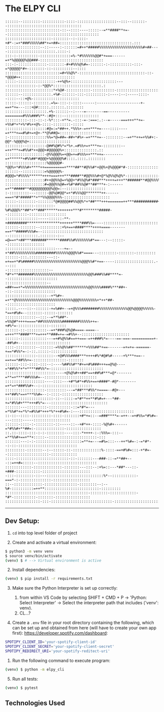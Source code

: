 # The ELPY CLI

    ::::::--::::::::-::::::::::-::::-::::::::::::::::::--:::--::::::--::::::::::::::::::::::::::::::::::
    :::::::::::::::::::::::::-::--::::----:::::--=**####**+=--::::::::::::::::::::::::::::::::::::::::::
    :::::::::::::::::::::-:::::::--:-::::-+#*-:=+*###%%%%%##*+=+##=:::::::::::::::::::::::::::::::::.:::
    ::::::::::::::::--::-----:-::::::=#++*#####%%%%%%%%%%%%%%%%%%%%#+##----::::::::::::::::::::::.::::-:
    :::-:-:::::::::-::::::::::::::=%-*#%%%%%%@@#*+===------=+*%@@@@@%@@###-:::::::::::::::::::::::::::::
    :::-:-:::::::::::::-:::::::-#+#%%%@%#=-::::::-:-::::::::::-:::-=*@@@@@*#+-:::::::-::-:::::::::--::::
    :::::::::::::::::::::::::=#+%%@%*-::::::::::::::::::::::::::::::-::-*@@@#++:::::::::::::::::::::::::
    :::::-:::::::::::::::::-++%@%+:::::::::::::::::::::----:::::::::::::-:-*@@%*::::::::::::::::::::::.:
    ::::::::::::::::::::::*+%@#-:::::::::::-::::::::::-::::::::::::::::::::::+%@=::::-::::::::::::::::::
    ::::::--:::::::::::::.+%#-::::::-:::-:::::::::-:----:--:-----::::--::::--::+@%-:::::::::::::::::::::
    :::::-::::::-:::::::.=%=-:::-:-::::------:--------------------+-==+*+=---:::+@#:::::.::::::.::::::::
    :::::::::::::::::::.+%-::::::--:----=--------==----------========#%%%###%**-:#@+:::--:::::::::::::::
    ::::::::::-:::-::-:-%*:::-+**=.-:::-=-:===:.:--=-----===+++**+=-+%%#*+*+%*#%++@%-::::-::::::::-:::::
    :::::::::::::::::::#@=:=*##++.*%%%+-=++***+=----::::----=+***+==#%#+=+@+-**@%##@=:::::::::::::::::::
    :-:::::::::::::::::%%=*@=##=-##+*#%+-=+***+=--::::::::--=+**++=+%%#+:-@@*-%@@@%@+:::::::::::::::::::
    ::::::::--::::::::-@##%@#%*=*%+.=#%%+=+***+=-::::::::--=++***+=#%%#*++@@@+#@@@@@%+:::::::::::::::.::
    ::::::::::::::::::-@%%@@@%=+@@=+=#%%%++***++=---------=+******+#%%##*#@@@+%@@@@@%#::::.::::.::::::::
    :::::::::::::::::::%@@@@@#-*@@%+*#%%%#+****++=========+****##**#@%%#*+@@%+@%@@@#*#-:::::::::::::::::
    ::::::--::::::::::=%@@@@@%-#@@@=*#%%%%******++++===+++***####**#@@%%%#+@*%@%%@%@%*-::::::::::::::-::
    ::::::::::::::::::#++@@%%@=+%@@+*#%%@%#*###***++++=+++**######**#@@%%%%##%@#@@*@*:::::::::::::::::::
    ::::::::::::::::::#=@@@%%@#=+%#*##%%@#**##***+-:------=+**#####**#@@@@@@@@@%@@=:--::::::::::::::::::
    :-:::::::::---:::::-@@%@#@@*=+*#%%%@@*******++------===+*#*#####**+**%%@@@@%%%-:::::::::::::::::::::
    :::::-::::::::-:::::::*@#@@@@##%%@@%*+*##***+++=======++***###########+%@+*%-:::::::::::::::::::::::
    :::::::::::::-::::::::-%#%@@@%**##*+**###******+++++++***#********#####--:::::::::-:::::::::::::::::
    :::::::::::::::-----::::::-**-+#########***************++++++****###%%=----:::::::::::::::::::::::::
    ::::::-:::::::--::::::::::+%+==+####****++++====-------==+**#####%%%#=--::::::::::::::::::::::::::::
    --:::::::::::::.:::::::-:--=@==+*+##***#######******####%%#%%%%%%%#*==---:--:::::--:::::::::::::::::
    :::::::::::::::::::::::----+=--+*##%%%%%%%%%%#########%%%%%%@@@%%#*====---::::::::-:::::::-:::::::::
    ::::::-:::.::::::::---::-=+==+*#%#####%%%%%%%%%%%%%%%%%%%%%%@@@%%#*+==-----::::::::::::::::::.---:::
    -:::::::::::::::::::--*#*+**#######%%%%%%%%%%%%%%%%%%%%%%%%%@@%###%%##****=--:::::::::::::::::::::::
    :::::::::::::::::::--=##+==+*=%%%%%%%%%%%%%%%%%%%%%%%%%%%%%@@%%%%####%***##+--::-:::::::::::::::::::
    :::::::::::::::::::--+*%#+-=+**@%%%%%%%%%%%%%%%%%%%%%%%%%%@@@%%%%%%%%+*++*##--::::::::::::::::::::::
    :::::.----::--::::::-+=%##+--=+@%%%########%%%%%%%%%%%%%@@%@@@@%%%%%-*==+#%#=--:::::::-:::::-:::::::
    ::::::::::::::--:::--=**%##*-=%%@#*++++====*##%%%%%%%%%########%%%%%++=-+#%*=-::::::::::::::-:::::::
    ::::::-::-:::::::::--=+*###%@%@#====-====--=+++***####***+=+++**###=+=-=#%%+--::::::::::::::::::::::
    ::::::-::::::::::::---=+#%@%%#==++===-=++###%*=----==-===-==========+--##%#+--::::::::::::::::::::::
    ::::-:::::::::--::::::-=%%@%%##******+%%%##*+==-------=+=+=-======-+==*#%%*=-:-::.:::::-::::::::::::
    ::::::::::::::-:::::::--+@#%%%####***++++#%*#@#%#-----+%***+==--==+==*##%%+=-:::::::::::::::-:::::::
    ::::::-:::-::::-:::--:----%##%%#**#+=+#%###+++==@%@----=*##%%*+*+****##%%*=-::::::::::::::::::::::::
    :::::::::::::::::::::::----+@%@%#++##*==+##%#***=@*-------=**=+****##%%%#=--::::::::::::::::::::::::
    ::::::::::::::::::----::::---+#*%#*+#%%+==+####*-#@*--------=+*=+*###%%#+--:-:::::::::::::::::::::::
    ::::::::::::::::::-:::::::::---=*##***#%%*+====--#@+---++*##%*==+***%%#=--:-::::-:::::::::::::::::::
    ::::::::::::::::::::::-::--::::-=*#**++**#%#=+---*##-+=*#%%#+***+++#%*=---::::::::::::::::::::::::::
    :::::::---:::::::::-::::::::::-::=*#*=---=*%%#*+=*%*=#%%#*+++*%*++#%#=-:---:::::::::::::::::::::::::
    ::-::--::::-:::::::::-::::-:::::::+#*+=::--=###****=-=++--=+#%%=*#%#=----:::::-----:::::::::::::::::
    ::::::-::::-:-::::::::-::-----::--+#*++-::::-%@%#+------=*#%%#+**##=:-:::::::::::::-::::::::::::::::
    ::.::-::::-:::-:-:-::::::::----:::-*++++-:-:%%%=-:::--=**%%#+==+**+:::::--::::::::::::::::::::::-:::
    :::::::---:-:-:::::::::::::::::::::=**+=---=#%=:::---++*%#=-:-=*#*--:-::-:::::::::::::::::::::::::::
    :::::::::-:::::::--:--:::::-::-:::::::::::::%-::::-==+#%#=:::-+*#=--:::::::::::::::::::-::::::::::::
    ::::-::::::::::::::::::::::::-::-:::::::---###-::-=**##+---::=++#=:::::--:::::::::::::::::::::::::::
    ::::::::::::-:::::::::::::-:::::::---:::--:+%=::---*##*---::-+###-:::::::::::-::::::::::::::::::::::
    -:::-::::::::-::---::::::::::::::::::::::::::%*--:::::::::::-===*-:-::::::::::::::-:::::::::::::::::
    ::--:::::::::::::-:::::::::::::::-::::::::--:--%#-::::::::::=++**:::::::::::::::::::::::::-:::::::::
    ::::::::::::::::::::::::::::::::::::::-::::::::-::::::::::::-*#*-::::::::::-:::::::-::::::::::::::::
    ::::::::::::::::-:::-::::::::::::::::::::::::::::-::::::::::::::::::::::::::::::::::::::::::::::::::

---
## Dev Setup:

1. `cd` into top level folder of project
   
2. Create and activate a virtual environment:

```bash
$ python3 -m venv venv
$ source venv/bin/activate
(venv) $ # --> Virtual environment is active
```

2. Install dependencies:

```bash
(venv) $ pip install -r requirements.txt
```

3. Make sure the Python Interpreter is set up correctly:
   1. from within VS Code
by selecting SHIFT + CMD + P -> 'Python: Select Interpreter' -> Select the interpreter
path that includes ('venv': venv).
    2. CL...?

1. Create a `.env` file in your root directory containing the following, which can be set up and obtained from here (will have to create your own app first): https://developer.spotify.com/dashboard:

```bash
SPOTIPY_CLIENT_ID='your-spotify-client-id'
SPOTIPY_CLIENT_SECRET='your-spotify-client-secret'
SPOTIPY_REDIRECT_URI='your-spotify-reditect-uri'
```

1. Run the following command to execute program:
   
```bash
(venv) $ python -m elpy_cli
```

5. Run all tests:

```bash
(venv) $ pytest
```

## Technologies Used

